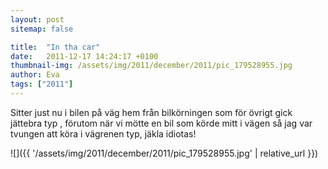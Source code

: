 ```yaml
---
layout: post
sitemap: false

title:  "In tha car"
date:   2011-12-17 14:24:17 +0100
thumbnail-img: /assets/img/2011/december/2011/pic_179528955.jpg
author: Eva
tags: ["2011"]
---
```


Sitter just nu i bilen på väg hem från bilkörningen som för övrigt gick jättebra typ , förutom när vi mötte en bil som körde mitt i vägen så jag var tvungen att köra i vägrenen typ, jäkla idiotas!

![]({{ '/assets/img/2011/december/2011/pic_179528955.jpg'  | relative_url }})

